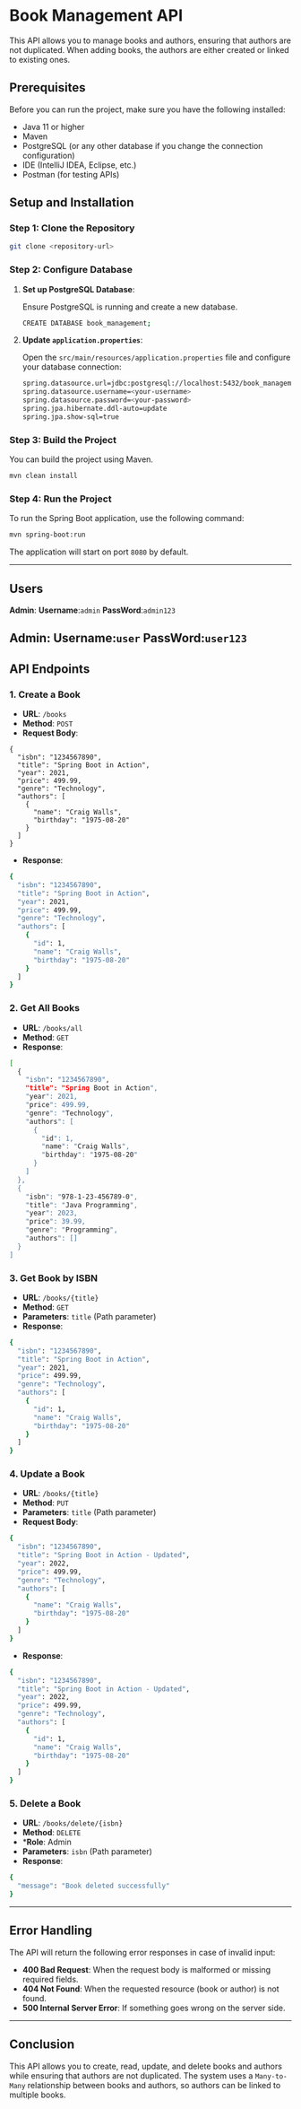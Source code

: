 # Book Management API

This API allows you to manage books and authors, ensuring that authors are not duplicated. When adding books, the authors are either created or linked to existing ones.

## Prerequisites

Before you can run the project, make sure you have the following installed:

- Java 11 or higher
- Maven
- PostgreSQL (or any other database if you change the connection configuration)
- IDE (IntelliJ IDEA, Eclipse, etc.)
- Postman (for testing APIs)

## Setup and Installation

### Step 1: Clone the Repository

```bash
git clone <repository-url>
```

### Step 2: Configure Database

1. **Set up PostgreSQL Database**:

   Ensure PostgreSQL is running and create a new database.

   ```bash
   CREATE DATABASE book_management;
   ```

2. **Update `application.properties`**:

   Open the `src/main/resources/application.properties` file and configure your database connection:

   ```bash
   spring.datasource.url=jdbc:postgresql://localhost:5432/book_management
   spring.datasource.username=<your-username>
   spring.datasource.password=<your-password>
   spring.jpa.hibernate.ddl-auto=update
   spring.jpa.show-sql=true
   ```

### Step 3: Build the Project

You can build the project using Maven.

```bash
mvn clean install
```

### Step 4: Run the Project

To run the Spring Boot application, use the following command:

```bash
mvn spring-boot:run
```

The application will start on port `8080` by default.

---
## Users
**Admin**:
**Username**:`admin`
**PassWord**:`admin123`

**Admin**:
**Username**:`user`
**PassWord**:`user123`
---
## API Endpoints

### 1. **Create a Book**

- **URL**: `/books`
- **Method**: `POST`
- **Request Body**:

```
{
  "isbn": "1234567890",
  "title": "Spring Boot in Action",
  "year": 2021,
  "price": 499.99,
  "genre": "Technology",
  "authors": [
    {
      "name": "Craig Walls",
      "birthday": "1975-08-20"
    }
  ]
}
```

- **Response**:

```bash
{
  "isbn": "1234567890",
  "title": "Spring Boot in Action",
  "year": 2021,
  "price": 499.99,
  "genre": "Technology",
  "authors": [
    {
      "id": 1,
      "name": "Craig Walls",
      "birthday": "1975-08-20"
    }
  ]
}
```

### 2. **Get All Books**

- **URL**: `/books/all`
- **Method**: `GET`
- **Response**:

```bash
[
  {
    "isbn": "1234567890",
    "title": "Spring Boot in Action",
    "year": 2021,
    "price": 499.99,
    "genre": "Technology",
    "authors": [
      {
        "id": 1,
        "name": "Craig Walls",
        "birthday": "1975-08-20"
      }
    ]
  },
  {
    "isbn": "978-1-23-456789-0",
    "title": "Java Programming",
    "year": 2023,
    "price": 39.99,
    "genre": "Programming",
    "authors": []
  }
]
```

### 3. **Get Book by ISBN**

- **URL**: `/books/{title}`
- **Method**: `GET`
- **Parameters**: `title` (Path parameter)
- **Response**:

```bash
{
  "isbn": "1234567890",
  "title": "Spring Boot in Action",
  "year": 2021,
  "price": 499.99,
  "genre": "Technology",
  "authors": [
    {
      "id": 1,
      "name": "Craig Walls",
      "birthday": "1975-08-20"
    }
  ]
}
```

### 4. **Update a Book**

- **URL**: `/books/{title}`
- **Method**: `PUT`
- **Parameters**: `title` (Path parameter)
- **Request Body**:

```bash
{
  "isbn": "1234567890",
  "title": "Spring Boot in Action - Updated",
  "year": 2022,
  "price": 499.99,
  "genre": "Technology",
  "authors": [
    {
      "name": "Craig Walls",
      "birthday": "1975-08-20"
    }
  ]
}
```

- **Response**:

```bash
{
  "isbn": "1234567890",
  "title": "Spring Boot in Action - Updated",
  "year": 2022,
  "price": 499.99,
  "genre": "Technology",
  "authors": [
    {
      "id": 1,
      "name": "Craig Walls",
      "birthday": "1975-08-20"
    }
  ]
}
```

### 5. **Delete a Book**

- **URL**: `/books/delete/{isbn}`
- **Method**: `DELETE`
- ***Role**: Admin
- **Parameters**: `isbn` (Path parameter)
- **Response**:

```bash
{
  "message": "Book deleted successfully"
}
```






---

## Error Handling

The API will return the following error responses in case of invalid input:

- **400 Bad Request**: When the request body is malformed or missing required fields.
- **404 Not Found**: When the requested resource (book or author) is not found.
- **500 Internal Server Error**: If something goes wrong on the server side.

---

## Conclusion

This API allows you to create, read, update, and delete books and authors while ensuring that authors are not duplicated. The system uses a `Many-to-Many` relationship between books and authors, so authors can be linked to multiple books.
